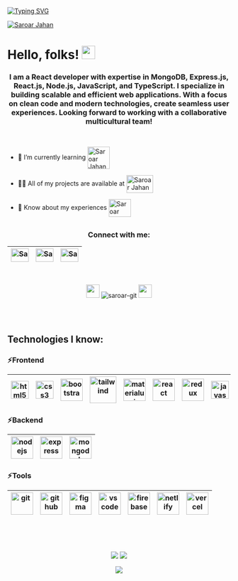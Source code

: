 [![Typing SVG](https://readme-typing-svg.herokuapp.com?font=Raleway&weight=700&size=30&pause=1000&color=F7E600&center=true&vCenter=true&width=1080&lines=Md.+Saroar+Jahan;React+Developer;Frontend+Developer;MERN-Stack+Developer)](https://git.io/typing-svg)

<a href="https://saroar-jahan.netlify.app/" target="blank"><img align="center" src="https://i.ibb.co/g96v4xF/Linked-In-Banner.png" alt="Saroar Jahan" /></a>

# Hello, folks! <img src="https://raw.githubusercontent.com/MartinHeinz/MartinHeinz/master/wave.gif" width="30px">
<h3 align="center">I am a React developer with expertise in MongoDB, Express.js, React.js, Node.js, JavaScript, and TypeScript. I specialize in building scalable and efficient web applications. With a focus on clean code and modern technologies, create seamless user experiences. Looking forward to working with a collaborative multicultural team!</h3>

<br>

- 🌱 I’m currently learning   <img align="center" src="https://github.com/detain/svg-logos/blob/master/svg/n/next-js.svg" alt="Saroar Jahan" height="50" width="50" />

- 👨‍💻 All of my projects are available at   <a href="https://saroar-jahan.netlify.app/" target="blank"><img align="center" src="https://github.com/detain/svg-logos/blob/master/svg/p/portfolio.svg" alt="Saroar Jahan" height="40" width="60" /></a>

- 📄 Know about my experiences   <a href="https://drive.google.com/file/d/1Fp3Pq5HopGmBpL43Hb5uTebNiwcaaah_/view?usp=sharing" target="blank"><img align="center" src="https://github.com/detain/svg-logos/blob/master/svg/r/resume.svg" alt="Saroar Jahan" height="40" width="50" /></a>

## <h3 align="center">Connect with me:</h3>
<div align="center">

 | <a href="https://www.linkedin.com/in/saroar-in/" target="_blank"><img align="center" src="https://raw.githubusercontent.com/rahuldkjain/github-profile-readme-generator/master/src/images/icons/Social/linked-in-alt.svg" alt="Saroar Jahan" height="30" width="40" /></a> | <a href="https://wa.me/01615344922" target="_blank"><img align="center" src="https://github.com/dheereshagrwal/colored-icons/blob/master/public/logos/whatsapp/whatsapp-horizontal.svg" alt="Saroar Jahan" height="30" width="40" /></a> | <a href="https://discord.com/channels/@saroarjahan" target="_blank"><img align="center" src="https://raw.githubusercontent.com/rahuldkjain/github-profile-readme-generator/master/src/images/icons/Social/discord.svg" alt="Saroar Jahan" height="30" width="40" /></a> |
 | --------------------------------------------------------------------------------------------------------------------- | --------------------------------------------------------------------------------------------------- | ------------------------------------------------------------------------------------------------------------------ |
</div>

<br>
<p align="center"> <img src="https://media.giphy.com/media/iY8CRBdQXODJSCERIr/giphy.gif" width="30px"> <img src="https://komarev.com/ghpvc/?username=saroar-git&label=Profile%20views&color=0e75b6&style=flat" alt="saroar-git" /> <img src="https://media.giphy.com/media/iY8CRBdQXODJSCERIr/giphy.gif" width="30px"> </p>
<br> <br>

## Technologies I know:

### ⚡Frontend

| <img src="https://github.com/detain/svg-logos/blob/master/svg/h/html-1.svg" alt="html5" width="40"/> | <img src="https://github.com/detain/svg-logos/blob/master/svg/c/css-3.svg" alt="css3" width="40"/> | <img src="https://github.com/detain/svg-logos/blob/master/svg/b/bootstrap-5-1.svg" alt="bootstrap" width="50"/> | <img src="https://github.com/detain/svg-logos/blob/master/svg/t/tailwind-css-1-2.svg" alt="tailwind" width="60"/> | <img src="https://github.com/detain/svg-logos/blob/master/svg/m/material-ui-1.svg" alt="materialui" width="50"/> | <img src="https://github.com/detain/svg-logos/blob/master/svg/r/react-1.svg" alt="react" width="50"/> | <img src="https://github.com/detain/svg-logos/blob/master/svg/r/redux.svg" alt="redux" width="50"/> | <img src="https://github.com/detain/svg-logos/blob/master/svg/j/javascript-1.svg" alt="javascript" width="40"/> | <img src="https://cdn.jsdelivr.net/gh/devicons/devicon/icons/typescript/typescript-original.svg" alt="typescript" width="50"/> |
|  ---------------------------------------------------------------------------------------------------------------------------------- | ---------------------------------------------------------------------------------------------------------------------------------------------- | --------------------------------------------------------------------------------------------------------- | ------------------------------------------------------------------------------------------------------------------------------------------- | --------------------------------------------------------------------------------------------------------------- | ------------------------------------------------------------------------------------------------------------------------------- | ------------------------------------------------------------------------------------------------------------------------------- | ------------------------------------------------------------------------------------------------------------------------------- | ------------------------------------------------------------------------------------------------------------------------------- |

### ⚡Backend

| <img src="https://github.com/detain/svg-logos/blob/master/svg/n/nodejs.svg" alt="nodejs" width="50"/> | <img src="https://skillicons.dev/icons?i=express" alt="express" width="50"/> | <img src="https://github.com/detain/svg-logos/blob/master/svg/m/mongodb-icon-1.svg" alt="mongodb" width="50"/> |
 | --------------------------------------------------------------------------------------------------------------------- | --------------------------------------------------------------------------------------------------- | ------------------------------------------------------------------------------------------------------------------ |

### ⚡Tools

| <img src="https://github.com/detain/svg-logos/blob/master/svg/g/git.svg" alt="git" width="50"/> | <img src="https://github.com/dheereshagrwal/colored-icons/blob/master/public/icons/github/github-light.svg" alt="github" width="50"/> | <img src="https://github.com/detain/svg-logos/blob/master/svg/f/figma-5.svg" alt="figma" width="50"/> | <img src="https://github.com/detain/svg-logos/blob/master/svg/v/visual-studio-code-1.svg" alt="vs code" width="50"/> | <img src="https://github.com/detain/svg-logos/blob/master/svg/f/firebase-2.svg" alt="firebase" width="50"/> | <img src="https://www.vectorlogo.zone/logos/netlify/netlify-icon.svg" alt="netlify" width="50"/> | <img src="https://github.com/detain/svg-logos/blob/master/svg/v/vercel.svg" alt="vercel" width="50"/> |
| --------------------------------------------------------------------------------------------------------- | --------------------------------------------------------------------------------------------------------------- | ------------------------------------------------------------------------------------------------ | ------------------------------------------------------------------------------------------------ | -------------------------------------------------------------------------- | -------------------------------------------------------------------------- | -------------------------------------------------------------------------- | 


<br><br>

##
<div align="center" >
<div>
 
![](http://github-profile-summary-cards.vercel.app/api/cards/stats?username=saroar-git&theme=aura_dark)
![](http://github-profile-summary-cards.vercel.app/api/cards/repos-per-language?username=saroar-git&theme=aura_dark)
</div>

![](http://github-profile-summary-cards.vercel.app/api/cards/profile-details?username=saroar-git&theme=aura_dark)
</div>
